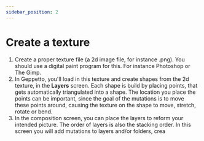 ```yaml
---
sidebar_position: 2
---
```


# Create a texture

1. Create a proper texture file (a 2d image file, for instance .png). You should
   use a digital paint program for this. For instance Photoshop or The Gimp.
2. In Geppetto, you'll load in this texture and create shapes from the 2d
   texture, in the **Layers** screen. Each shape is build by placing points,
   that gets automatically triangulated into a shape. The location you place the
   points can be important, since the goal of the mutations is to move these
   points around, causing the texture on the shape to move, stretch, rotate or
   bend.
3. In the composition screen, you can place the layers to reform your
   intended picture. The order of layers is also the stacking order. In this
   screen you will add mutations to layers and/or folders, crea
